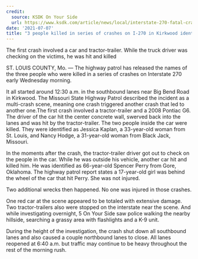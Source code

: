 ```yaml
---
credit:
  source: KSDK On Your Side
  url: https://www.ksdk.com/article/news/local/interstate-270-fatal-crash-kirkwood/63-92e57d95-61db-4ea9-bc63-c0d395096198
date: '2021-07-07'
title: "3 people killed in series of crashes on I-270 in Kirkwood identified"
---
```

The first crash involved a car and tractor-trailer. While the truck driver was checking on the victims, he was hit and killed

ST. LOUIS COUNTY, Mo. — The highway patrol has released the names of the three people who were killed in a series of crashes on Interstate 270 early Wednesday morning.

It all started around 12:30 a.m. in the southbound lanes near Big Bend Road in Kirkwood. The Missouri State Highway Patrol described the incident as a multi-crash scene, meaning one crash triggered another crash that led to another one.The first crash involved a tractor-trailer and a 2008 Pontiac G6. The driver of the car hit the center concrete wall, swerved back into the lanes and was hit by the tractor-trailer. The two people inside the car were killed. They were identified as Jessica Kaplan, a 33-year-old woman from St. Louis, and Nancy Hodge, a 31-year-old woman from Black Jack, Missouri.

In the moments after the crash, the tractor-trailer driver got out to check on the people in the car. While he was outside his vehicle, another car hit and killed him. He was identified as 66-year-old Spencer Perry from Gore, Oklahoma. The highway patrol report states a 17-year-old girl was behind the wheel of the car that hit Perry. She was not injured.

Two additional wrecks then happened. No one was injured in those crashes.

One red car at the scene appeared to be totaled with extensive damage. Two tractor-trailers also were stopped on the interstate near the scene. And while investigating overnight, 5 On Your Side saw police walking the nearby hillside, searching a grassy area with flashlights and a K-9 unit.

During the height of the investigation, the crash shut down all southbound lanes and also caused a couple northbound lanes to close. All lanes reopened at 6:40 a.m. but traffic may continue to be heavy throughout the rest of the morning rush.
